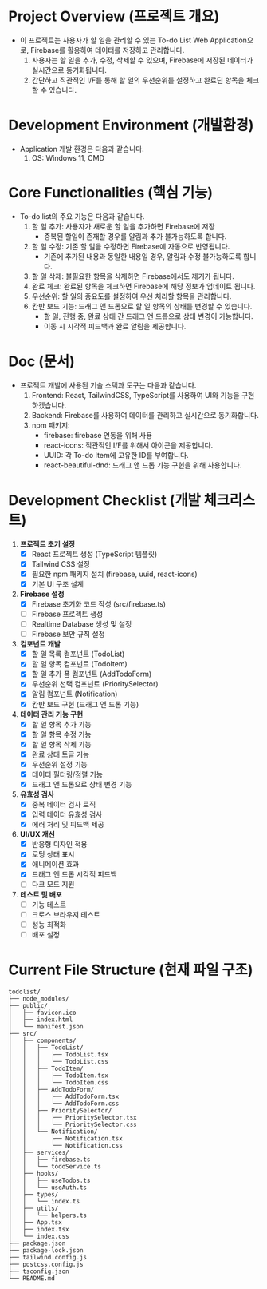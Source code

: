 # Project Overview (프로젝트 개요)
 - 이 프로젝트는 사용자가 할 일을 관리할 수 있는 To-do List Web Application으로, Firebase를 활용하여 데이터를 저장하고 관리합니다.
    1. 사용자는 할 일을 추가, 수정, 삭제할 수 있으며, Firebase에 저장된 데이터가 실시간으로 동기화됩니다.
    2. 간단하고 직관적인 I/F를 통해 할 일의 우선순위를 설정하고 완료딘 항목을 체크할 수 있습니다.

# Development Environment (개발환경)
- Application 개발 환경은 다음과 같습니다.
    1. OS: Windows 11, CMD

# Core Functionalities (핵심 기능)
- To-do list의 주요 기능은 다음과 같습니다.
    1. 할 일 추가: 사용자가 새로운 할 일을 추가하면 Firebase에 저장
        - 중복된 할일이 존재할 경우를 알림과 추가 불가능하도록 합니다.
    2. 할 일 수정: 기존 할 일을 수정하면 Firebase에 자동으로 반영됩니다.
        - 기존에 추가된 내용과 동일한 내용일 경우, 알림과 수정 불가능하도록 합니다.
    3. 할 일 삭제: 불필요한 항목을 삭제하면 Firebase에서도 제거가 됩니다.
    4. 완료 체크: 완료된 항목을 체크하면 Firebase에 해당 정보가 업데이트 됩니다.
    5. 우선순위: 할 일의 중요도를 설정하여 우선 처리할 항목을 관리합니다.
    6. 칸반 보드 기능: 드래그 앤 드롭으로 할 일 항목의 상태를 변경할 수 있습니다.
        - 할 일, 진행 중, 완료 상태 간 드래그 앤 드롭으로 상태 변경이 가능합니다.
        - 이동 시 시각적 피드백과 완료 알림을 제공합니다.

# Doc (문서)
- 프로젝트 개발에 사용된 기술 스택과 도구는 다음과 같습니다.
    1. Frontend: React, TailwindCSS, TypeScript를 사용하여 UI와 기능을 구현하겠습니다.
    2. Backend: Firebase를 사용하여 데이터를 관리하고 실시간으로 동기화합니다.
    3. npm 패키지:
        - firebase: firebase 연동을 위해 사용
        - react-icons: 직관적인 I/F를 위해서 아이콘을 제공합니다.
        - UUID: 각 To-do Item에 고유한 ID를 부여합니다.
        - react-beautiful-dnd: 드래그 앤 드롭 기능 구현을 위해 사용합니다.

# Development Checklist (개발 체크리스트)
1. **프로젝트 초기 설정**
   - [x] React 프로젝트 생성 (TypeScript 템플릿)
   - [x] Tailwind CSS 설정
   - [x] 필요한 npm 패키지 설치 (firebase, uuid, react-icons)
   - [x] 기본 UI 구조 설계

2. **Firebase 설정**
   - [x] Firebase 초기화 코드 작성 (src/firebase.ts)
   - [ ] Firebase 프로젝트 생성
   - [ ] Realtime Database 생성 및 설정
   - [ ] Firebase 보안 규칙 설정

3. **컴포넌트 개발**
   - [x] 할 일 목록 컴포넌트 (TodoList)
   - [x] 할 일 항목 컴포넌트 (TodoItem)
   - [x] 할 일 추가 폼 컴포넌트 (AddTodoForm)
   - [x] 우선순위 선택 컴포넌트 (PrioritySelector)
   - [x] 알림 컴포넌트 (Notification)
   - [x] 칸반 보드 구현 (드래그 앤 드롭 기능)

4. **데이터 관리 기능 구현**
   - [x] 할 일 항목 추가 기능
   - [x] 할 일 항목 수정 기능
   - [x] 할 일 항목 삭제 기능
   - [x] 완료 상태 토글 기능
   - [x] 우선순위 설정 기능
   - [x] 데이터 필터링/정렬 기능
   - [x] 드래그 앤 드롭으로 상태 변경 기능

5. **유효성 검사**
   - [x] 중복 데이터 검사 로직
   - [x] 입력 데이터 유효성 검사
   - [x] 에러 처리 및 피드백 제공

6. **UI/UX 개선**
   - [x] 반응형 디자인 적용
   - [x] 로딩 상태 표시
   - [x] 애니메이션 효과
   - [x] 드래그 앤 드롭 시각적 피드백
   - [ ] 다크 모드 지원

7. **테스트 및 배포**
   - [ ] 기능 테스트
   - [ ] 크로스 브라우저 테스트
   - [ ] 성능 최적화
   - [ ] 배포 설정
  
# Current File Structure (현재 파일 구조)
```
todolist/
├── node_modules/
├── public/
│   ├── favicon.ico
│   ├── index.html
│   └── manifest.json
├── src/
│   ├── components/
│   │   ├── TodoList/
│   │   │   ├── TodoList.tsx
│   │   │   └── TodoList.css
│   │   ├── TodoItem/
│   │   │   ├── TodoItem.tsx
│   │   │   └── TodoItem.css
│   │   ├── AddTodoForm/
│   │   │   ├── AddTodoForm.tsx
│   │   │   └── AddTodoForm.css
│   │   ├── PrioritySelector/
│   │   │   ├── PrioritySelector.tsx
│   │   │   └── PrioritySelector.css
│   │   └── Notification/
│   │       ├── Notification.tsx
│   │       └── Notification.css
│   ├── services/
│   │   ├── firebase.ts
│   │   └── todoService.ts
│   ├── hooks/
│   │   ├── useTodos.ts
│   │   └── useAuth.ts
│   ├── types/
│   │   └── index.ts
│   ├── utils/
│   │   └── helpers.ts
│   ├── App.tsx
│   ├── index.tsx
│   └── index.css
├── package.json
├── package-lock.json
├── tailwind.config.js
├── postcss.config.js
├── tsconfig.json
└── README.md